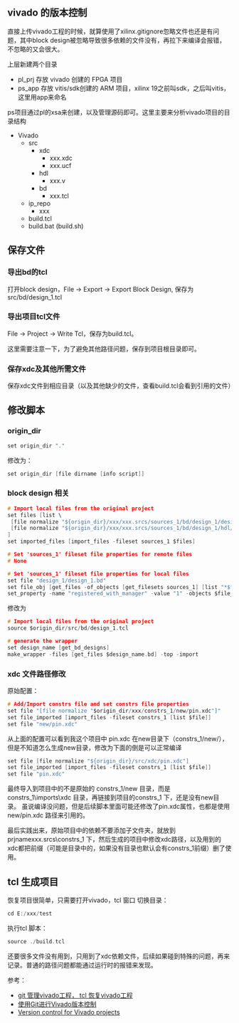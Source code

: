 ## vivado 的版本控制

直接上传vivado工程的时候，就算使用了xilinx.gitignore忽略文件也还是有问题，其中block design被忽略导致很多依赖的文件没有，再拉下来编译会报错，不忽略的又会很大。


上层新建两个目录

- pl_prj 	存放 vivado 创建的 FPGA 项目
- ps_app	存放 vitis/sdk创建的 ARM 项目，xilinx 19之前叫sdk，之后叫vitis，这里用app来命名

ps项目通过pl的xsa来创建，以及管理源码即可。这里主要来分析vivado项目的目录结构

- Vivado
   - src
      - xdc
         - xxx.xdc
         - xxx.ucf
      - hdl
         - xxx.v
      - bd
         - xxx.tcl
   - ip_repo
      - xxx
   - build.tcl
   - build.bat (build.sh)

## 保存文件
### 导出bd的tcl
打开block design，File -> Export -> Export Block Design, 保存为 src/bd/design_1.tcl

### 导出项目tcl文件 
File -> Project -> Write Tcl，保存为build.tcl。


这里需要注意一下，为了避免其他路径问题，保存到项目根目录即可。
### 保存xdc及其他所需文件
保存xdc文件到相应目录（以及其他缺少的文件，查看build.tcl会看到引用的文件）

## 修改脚本
### origin_dir
```c
set origin_dir "."
```
修改为：
```c
set origin_dir [file dirname [info script]]
```

### block design 相关
```c
# Import local files from the original project
set files [list \
 [file normalize "${origin_dir}/xxx/xxx.srcs/sources_1/bd/design_1/design_1.bd" ]\
 [file normalize "${origin_dir}/xxx/xxx.srcs/sources_1/bd/design_1/hdl/design_1_wrapper.v" ]\
]
set imported_files [import_files -fileset sources_1 $files]

# Set 'sources_1' fileset file properties for remote files
# None

# Set 'sources_1' fileset file properties for local files
set file "design_1/design_1.bd"
set file_obj [get_files -of_objects [get_filesets sources_1] [list "*$file"]]
set_property -name "registered_with_manager" -value "1" -objects $file_obj

```
修改为
```c
# Import local files from the original project
source $origin_dir/src/bd/design_1.tcl

# generate the wrapper
set design_name [get_bd_designs]
make_wrapper -files [get_files $design_name.bd] -top -import

```

### xdc 文件路径修改
原始配置：
```c
# Add/Import constrs file and set constrs file properties
set file "[file normalize "$origin_dir/xxx/constrs_1/new/pin.xdc"]"
set file_imported [import_files -fileset constrs_1 [list $file]]
set file "new/pin.xdc"
```
从上面的配置可以看到我这个项目中 pin.xdc 在new目录下（constrs_1/new/）， 但是不知道怎么生成new目录，修改为下面的倒是可以正常编译
```c
set file [file normalize "${origin_dir}/src/xdc/pin.xdc"]
set file_imported [import_files -fileset constrs_1 [list $file]]
set file "pin.xdc"
```
最终导入到项目中的不是原始的 constrs_1/new 目录，而是 constrs_1\imports\xdc 目录，再链接到项目的constrs_1 下，还是没有new目录。
虽说编译没问题，但是后续脚本里面可能还修改了pin.xdc属性，也都是使用 new/pin.xdc 路径来引用的。

最后实践出来，原始项目中的依赖不要添加子文件夹，就放到 prjnamexxx.srcs\constrs_1 下，然后生成的项目中修改xdc路径，以及用到的xdc都把前缀（可能是目录中的，如果没有目录也默认会有constrs_1前缀）删了使用。

## tcl 生成项目
恢复项目很简单，只需要打开vivado，tcl 窗口
切换目录：
```c
cd E:/xxx/test
```
执行tcl 脚本：
```c
source ./build.tcl
```

还要很多文件没有用到，只用到了xdc依赖文件，后续如果碰到特殊的问题，再来记录。普通的路径问题都能通过运行时的报错来发现。

参考：

- [git 管理vivado工程， tcl 恢复vivado工程](https://blog.csdn.net/weixin_39060517/article/details/135391234)
- [使用Git进行Vivado版本控制](https://blog.csdn.net/qq_41332806/article/details/110715083)
- [Version control for Vivado projects](https://www.fpgadeveloper.com/2014/08/version-control-for-vivado-projects.html/)

